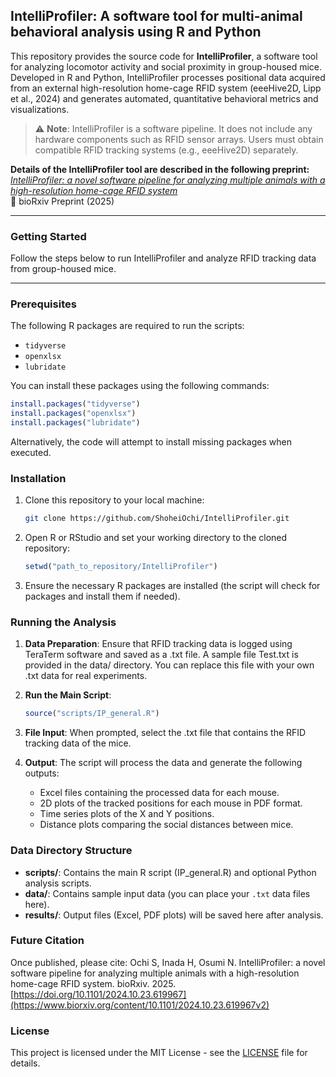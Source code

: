 ## IntelliProfiler: A software tool for multi-animal behavioral analysis using R and Python

This repository provides the source code for **IntelliProfiler**, a software tool for analyzing locomotor activity and social proximity in group-housed mice. Developed in R and Python, IntelliProfiler processes positional data acquired from an external high-resolution home-cage RFID system (eeeHive2D, Lipp et al., 2024) and generates automated, quantitative behavioral metrics and visualizations.

> ⚠️ **Note**: IntelliProfiler is a software pipeline. It does not include any hardware components such as RFID sensor arrays. Users must obtain compatible RFID tracking systems (e.g., eeeHive2D) separately.

**Details of the IntelliProfiler tool are described in the following preprint:**  
[_IntelliProfiler: a novel software pipeline for analyzing multiple animals with a high-resolution home-cage RFID system_](https://www.biorxiv.org/content/10.1101/2024.10.23.619967v2)  
🧾 bioRxiv Preprint (2025)

---

### Getting Started

Follow the steps below to run IntelliProfiler and analyze RFID tracking data from group-housed mice.

---

### Prerequisites

The following R packages are required to run the scripts:

- `tidyverse`
- `openxlsx`
- `lubridate`

You can install these packages using the following commands:

```r
install.packages("tidyverse")
install.packages("openxlsx")
install.packages("lubridate")
```

Alternatively, the code will attempt to install missing packages when executed.

### Installation

1. Clone this repository to your local machine:
   ```bash
   git clone https://github.com/ShoheiOchi/IntelliProfiler.git
   ```

2. Open R or RStudio and set your working directory to the cloned repository:
   ```r
   setwd("path_to_repository/IntelliProfiler")
   ```

3. Ensure the necessary R packages are installed (the script will check for packages and install them if needed).

### Running the Analysis

1. **Data Preparation**: Ensure that RFID tracking data is logged using TeraTerm software and saved as a .txt file. A sample file Test.txt is provided in the data/ directory. You can replace this file with your own .txt data for real experiments.

2. **Run the Main Script**: 
   ```r
   source("scripts/IP_general.R")

3. **File Input**:
   When prompted, select the .txt file that contains the RFID tracking data of the mice.

4. **Output**:
   The script will process the data and generate the following outputs:
   - Excel files containing the processed data for each mouse.
   - 2D plots of the tracked positions for each mouse in PDF format.
   - Time series plots of the X and Y positions.
   - Distance plots comparing the social distances between mice.

### Data Directory Structure

- **scripts/**: Contains the main R script (IP_general.R) and optional Python analysis scripts.
- **data/**: Contains sample input data  (you can place your `.txt` data files here).
- **results/**: Output files (Excel, PDF plots) will be saved here after analysis.

### Future Citation

Once published, please cite:
Ochi S, Inada H, Osumi N. IntelliProfiler: a novel software pipeline for analyzing multiple animals with a high-resolution home-cage RFID system. bioRxiv. 2025. [https://doi.org/10.1101/2024.10.23.619967](https://www.biorxiv.org/content/10.1101/2024.10.23.619967v2)

### License
This project is licensed under the MIT License - see the [LICENSE](./LICENSE) file for details.
